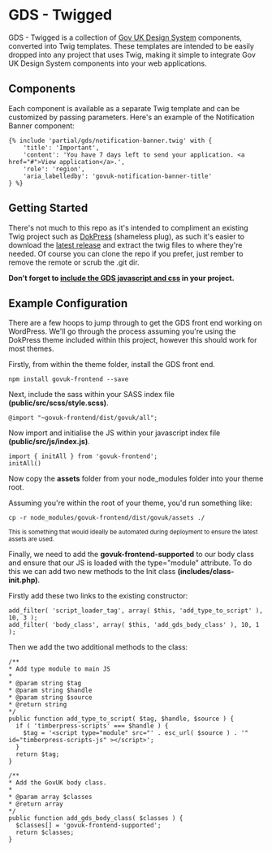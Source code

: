 # GDS - Twigged

GDS - Twigged is a collection of [Gov UK Design System](https://design-system.service.gov.uk/components/) components, converted into Twig templates. These templates are intended to be easily dropped into any project that uses Twig, making it simple to integrate Gov UK Design System components into your web applications.

## Components

Each component is available as a separate Twig template and can be customized by passing parameters. Here's an example of the Notification Banner component:

```
{% include 'partial/gds/notification-banner.twig' with {
    'title': 'Important',
    'content': 'You have 7 days left to send your application. <a href="#">View application</a>.',
    'role': 'region',
    'aria_labelledby': 'govuk-notification-banner-title'
} %}
```

## Getting Started

There's not much to this repo as it's intended to compliment an existing Twig project such as [DokPress](https://github.com/ufmedia/DokPress) (shameless plug), as such it's easier to download the [latest release](https://github.com/ufmedia/GDS-Twigged/releases/latest) and extract the twig files to where they're needed. Of course you can clone the repo if you prefer, just rember to remove the remote or scrub the .git dir.

<strong>Don't forget to [include the GDS javascript and css](https://frontend.design-system.service.gov.uk/installing-with-npm/#requirements) in your project.</strong>

## Example Configuration

There are a few hoops to jump through to get the GDS front end working on WordPress. We'll go through the process assuming you're using the DokPress theme included within this project, however this should work for most themes.

Firstly, from within the theme folder, install the GDS front end.

```
npm install govuk-frontend --save
```

Next, include the sass within your SASS index file **(public/src/scss/style.scss)**.
```
@import "~govuk-frontend/dist/govuk/all";
```

Now import and initialise the JS within your javascript index file **(public/src/js/index.js)**.
```
import { initAll } from 'govuk-frontend';
initAll()
```

Now copy the **assets** folder from your node_modules folder into your theme root.

Assuming you're within the root of your theme, you'd run something like:
```
cp -r node_modules/govuk-frontend/dist/govuk/assets ./
```
<sup>This is something that would ideally be automated during deployment to ensure the latest assets are used.</sup>

Finally, we need to add the **govuk-frontend-supported** to our body class and ensure that our JS is loaded with the type="module" attribute. To do this we can add two new methods to the Init class **(includes/class-init.php)**.

Firstly add these two links to the existing constructor:

```
add_filter( 'script_loader_tag', array( $this, 'add_type_to_script' ), 10, 3 );
add_filter( 'body_class', array( $this, 'add_gds_body_class' ), 10, 1 );
```

Then we add the two additional methods to the class:

```
/**
* Add type module to main JS
*
* @param string $tag
* @param string $handle
* @param string $source
* @return string
*/
public function add_type_to_script( $tag, $handle, $source ) {
  if ( 'timberpress-scripts' === $handle ) {
    $tag = '<script type="module" src="' . esc_url( $source ) . '" id="timberpress-scripts-js" ></script>';
  }
  return $tag;
}

/**
* Add the GovUK body class.
*
* @param array $classes
* @return array
*/
public function add_gds_body_class( $classes ) {
  $classes[] = 'govuk-frontend-supported';
  return $classes;
}
```
